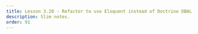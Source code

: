 ```yaml
---
title: Lesson 3.20 - Refactor to use Eloquent instead of Doctrine DBAL
description: Slim notes.
order: 91
---
```

